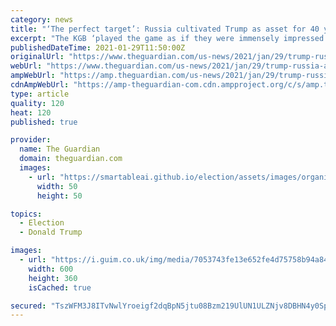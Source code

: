 ```yaml
---
category: news
title: "‘The perfect target’: Russia cultivated Trump as asset for 40 years – ex-KGB spy"
excerpt: "The KGB ‘played the game as if they were immensely impressed by his personality’, Yuri Shvets, a key source for a new book, tells the Guardian"
publishedDateTime: 2021-01-29T11:50:00Z
originalUrl: "https://www.theguardian.com/us-news/2021/jan/29/trump-russia-asset-claims-former-kgb-spy-new-book"
webUrl: "https://www.theguardian.com/us-news/2021/jan/29/trump-russia-asset-claims-former-kgb-spy-new-book"
ampWebUrl: "https://amp.theguardian.com/us-news/2021/jan/29/trump-russia-asset-claims-former-kgb-spy-new-book"
cdnAmpWebUrl: "https://amp-theguardian-com.cdn.ampproject.org/c/s/amp.theguardian.com/us-news/2021/jan/29/trump-russia-asset-claims-former-kgb-spy-new-book"
type: article
quality: 120
heat: 120
published: true

provider:
  name: The Guardian
  domain: theguardian.com
  images:
    - url: "https://smartableai.github.io/election/assets/images/organizations/theguardian.com-50x50.jpg"
      width: 50
      height: 50

topics:
  - Election
  - Donald Trump

images:
  - url: "https://i.guim.co.uk/img/media/7053743fe13e652fe4d75758b94a846af0f8b57f/0_292_4500_2700/master/4500.jpg?width=300&quality=45&auto=format&fit=max&dpr=2&s=951abe3bec7ba0b1b9e5eb33985c7672"
    width: 600
    height: 360
    isCached: true

secured: "TszWFM3J8ITvNwlYroeigf2dqBpN5jtu08Bzm219UlUN1ULZNjv8DBHN4y0SpUosX28hiMSab1whKhIVb5IFvSy7scwQ/MS+77g7vPSDqrzKo3/AcgXDfQowGDd4p+Tx5I70b2hR2pqR4jhTpqiy3duemgpgieJQnio14VUUyLY70YhxDmJfvrglfDtvdmXxfEbCUwZ2Ln2TLlxymQSi4kHzus2Je5a7S9Hg/1P6H9ULo1YEw/tuHc5xYMiaIXo6d1Hn28QqO5ngjdktbnGh6BVvKX+fSUnLuluyW6ga4Bx9sghLopA0QUd3aLHI0qh7jB1ylQzHEscSEdDj5PVwk1vr4OF51iZkB3dT6k3DVVc=;OpCpZvvF5jQnsQqxyoDTtA=="
---
```


